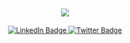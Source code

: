 <div id="header" align="center">
  <h1 align="center">
    <img src="https://readme-typing-svg.herokuapp.com/?font=Righteous&size=35&center=true&vCenter=true&width=500&height=70&duration=4000&lines=Hello!;+I'm+Nate;" />
  </h1>
  <!-- <img src="https://media.giphy.com/media/gjrYDwbjnK8x36xZIO/giphy.gif" class="" width="210"/> -->
<!--   <img src="https://i.imgur.com/pqdICWJ.gif" class="" width="200" /> -->
</div>

<div id="badges" align="center">
  <a href="your-linkedin-URL">
    <img src="https://img.shields.io/badge/LinkedIn-blue?style=for-the-badge&logo=linkedin&logoColor=white" alt="LinkedIn Badge"/>
  </a>
  <a href="your-twitter-URL">
    <img src="https://img.shields.io/badge/Portfolio-FF5722?style=for-the-badge&logo=todoist&logoColor=white" alt="Twitter Badge"/>
  </a>
</div>

<div align="center">
  <img src="https://komarev.com/ghpvc/?username=nate51315&style=flat-square&color=blue" alt=""/>
  <a href="#"><img src="https://img.shields.io/badge/Portfolio Website-C6FF00" alt=""/></a>
</div>

<!--
<h1 align="center">
  hello there!
</h1>

<div align="center">
  <img src="https://media.giphy.com/media/dWesBcTLavkZuG35MI/giphy.gif" width="600" height="300"/>
</div>
-->






